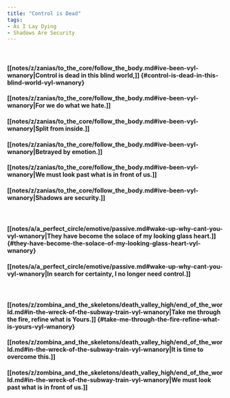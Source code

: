 ```yaml
---
title: "Control is Dead"
tags:
- As I Lay Dying
- Shadows Are Security
---
```

&nbsp;
#### [[notes/z/zanias/to_the_core/follow_the_body.md#ive-been-vyl-wnanory|Control is dead in this blind world,]] {#control-is-dead-in-this-blind-world-vyl-wnanory}
#### [[notes/z/zanias/to_the_core/follow_the_body.md#ive-been-vyl-wnanory|For we do what we hate.]]
#### [[notes/z/zanias/to_the_core/follow_the_body.md#ive-been-vyl-wnanory|Split from inside.]]
#### [[notes/z/zanias/to_the_core/follow_the_body.md#ive-been-vyl-wnanory|Betrayed by emotion.]]
#### [[notes/z/zanias/to_the_core/follow_the_body.md#ive-been-vyl-wnanory|We must look past what is in front of us.]]
#### [[notes/z/zanias/to_the_core/follow_the_body.md#ive-been-vyl-wnanory|Shadows are security.]]
&nbsp;
#### [[notes/a/a_perfect_circle/emotive/passive.md#wake-up-why-cant-you-vyl-wnanory|They have become the solace of my looking glass heart.]] {#they-have-become-the-solace-of-my-looking-glass-heart-vyl-wnanory}
#### [[notes/a/a_perfect_circle/emotive/passive.md#wake-up-why-cant-you-vyl-wnanory|In search for certainty, I no longer need control.]]
&nbsp;
#### [[notes/z/zombina_and_the_skeletons/death_valley_high/end_of_the_world.md#in-the-wreck-of-the-subway-train-vyl-wnanory|Take me through the fire, refine what is Yours.]] {#take-me-through-the-fire-refine-what-is-yours-vyl-wnanory}
#### [[notes/z/zombina_and_the_skeletons/death_valley_high/end_of_the_world.md#in-the-wreck-of-the-subway-train-vyl-wnanory|It is time to overcome this.]]
#### [[notes/z/zombina_and_the_skeletons/death_valley_high/end_of_the_world.md#in-the-wreck-of-the-subway-train-vyl-wnanory|We must look past what is in front of us.]]
